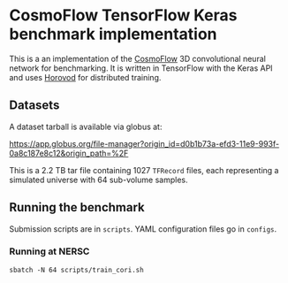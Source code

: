 # CosmoFlow TensorFlow Keras benchmark implementation

This is a an implementation of the
[CosmoFlow](https://arxiv.org/abs/1808.04728) 3D convolutional neural network
for benchmarking. It is written in TensorFlow with the Keras API and uses
[Horovod](https://github.com/horovod/horovod) for distributed training.

## Datasets

A dataset tarball is available via globus at:

https://app.globus.org/file-manager?origin_id=d0b1b73a-efd3-11e9-993f-0a8c187e8c12&origin_path=%2F

This is a 2.2 TB tar file containing 1027 `TFRecord` files, each representing a simulated universe with 64 sub-volume samples.

## Running the benchmark

Submission scripts are in `scripts`. YAML configuration files go in `configs`.

### Running at NERSC

`sbatch -N 64 scripts/train_cori.sh`
